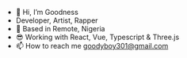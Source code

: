 - 👋 Hi, I’m Goodness
- Developer, Artist, Rapper 
- 🌱 Based in Remote, Nigeria
- 😎 Working with React, Vue, Typescript & Three.js
- 📫 How to reach me goodyboy301@gmail.com 

<!---
GoodyBoy301/GoodyBoy301 is a ✨ special ✨ repository because its `README.md` (this file) appears on your GitHub profile.
You can click the Preview link to take a look at your changes.
--->
